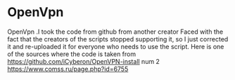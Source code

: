 # OpenVpn
OpenVpn .I took the code from github from another creator Faced with the fact that the creators of the scripts stopped supporting it, so I just corrected it and re-uploaded it for everyone who needs to use the script.
Here is one of the sources where the code is taken from   https://github.com/iCyberon/OpenVPN-install
num 2 https://www.comss.ru/page.php?id=6755
